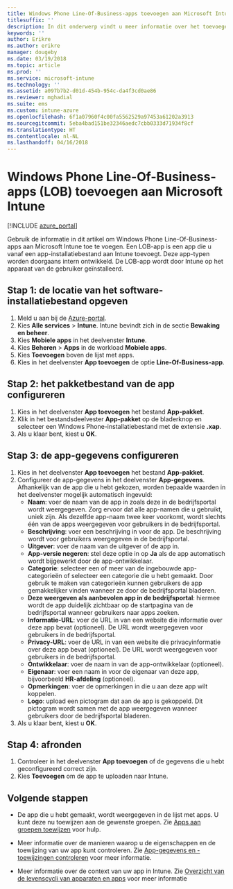 ```yaml
---
title: Windows Phone Line-Of-Business-apps toevoegen aan Microsoft Intune
titlesuffix: ''
description: In dit onderwerp vindt u meer informatie over het toevoegen van Windows Phone-Line-Of-Business-apps (LOB) aan Intune.
keywords: ''
author: Erikre
ms.author: erikre
manager: dougeby
ms.date: 03/19/2018
ms.topic: article
ms.prod: ''
ms.service: microsoft-intune
ms.technology: ''
ms.assetid: a097b7b2-d01d-454b-954c-da4f3cd0ae86
ms.reviewer: mghadial
ms.suite: ems
ms.custom: intune-azure
ms.openlocfilehash: 6f1a07960f4c00fa5562529a97453a61202a3913
ms.sourcegitcommit: 5eba4bad151be32346aedc7cbb0333d71934f8cf
ms.translationtype: HT
ms.contentlocale: nl-NL
ms.lasthandoff: 04/16/2018
---
```

# <a name="how-to-add-windows-phone-line-of-business-lob-apps-to-microsoft-intune"></a>Windows Phone Line-Of-Business-apps (LOB) toevoegen aan Microsoft Intune

[!INCLUDE [azure_portal](./includes/azure_portal.md)]

Gebruik de informatie in dit artikel om Windows Phone Line-Of-Business-apps aan Microsoft Intune toe te voegen. Een LOB-app is een app die u vanaf een app-installatiebestand aan Intune toevoegt. Deze app-typen worden doorgaans intern ontwikkeld. De LOB-app wordt door Intune op het apparaat van de gebruiker geïnstalleerd. 

## <a name="step-1---specify-the-software-setup-file"></a>Stap 1: de locatie van het software-installatiebestand opgeven

1. Meld u aan bij de [Azure-portal](https://portal.azure.com).
2. Kies **Alle services** > **Intune**. Intune bevindt zich in de sectie **Bewaking en beheer**.
3. Kies **Mobiele apps** in het deelvenster **Intune**.
4. Kies **Beheren** > **Apps** in de workload **Mobiele apps**.
5. Kies **Toevoegen** boven de lijst met apps.
6. Kies in het deelvenster **App toevoegen** de optie **Line-Of-Business-app**.

## <a name="step-2---configure-the-app-package-file"></a>Stap 2: het pakketbestand van de app configureren

1. Kies in het deelvenster **App toevoegen** het bestand **App-pakket**.
2. Klik in het bestandsdeelvester **App-pakket** op de bladerknop en selecteer een Windows Phone-installatiebestand met de extensie **.xap**.
3. Als u klaar bent, kiest u **OK**.


## <a name="step-3---configure-app-information"></a>Stap 3: de app-gegevens configureren

1. Kies in het deelvenster **App toevoegen** het bestand **App-pakket**.
2. Configureer de app-gegevens in het deelvenster **App-gegevens**. Afhankelijk van de app die u hebt gekozen, worden bepaalde waarden in het deelvenster mogelijk automatisch ingevuld:
    - **Naam**: voer de naam van de app in zoals deze in de bedrijfsportal wordt weergegeven. Zorg ervoor dat alle app-namen die u gebruikt, uniek zijn. Als dezelfde app-naam twee keer voorkomt, wordt slechts één van de apps weergegeven voor gebruikers in de bedrijfsportal.
    - **Beschrijving**: voer een beschrijving in voor de app. De beschrijving wordt voor gebruikers weergegeven in de bedrijfsportal.
    - **Uitgever**: voer de naam van de uitgever of de app in.
    - **App-versie negeren**: stel deze optie in op **Ja** als de app automatisch wordt bijgewerkt door de app-ontwikkelaar.
    - **Categorie**: selecteer een of meer van de ingebouwde app-categorieën of selecteer een categorie die u hebt gemaakt. Door gebruik te maken van categorieën kunnen gebruikers de app gemakkelijker vinden wanneer ze door de bedrijfsportal bladeren.
    - **Deze weergeven als aanbevolen app in de bedrijfsportal**: hiermee wordt de app duidelijk zichtbaar op de startpagina van de bedrijfsportal wanneer gebruikers naar apps zoeken.
    - **Informatie-URL**: voer de URL in van een website die informatie over deze app bevat (optioneel). De URL wordt weergegeven voor gebruikers in de bedrijfsportal.
    - **Privacy-URL**: voer de URL in van een website die privacyinformatie over deze app bevat (optioneel). De URL wordt weergegeven voor gebruikers in de bedrijfsportal.
    - **Ontwikkelaar**: voer de naam in van de app-ontwikkelaar (optioneel).
    - **Eigenaar**: voer een naam in voor de eigenaar van deze app, bijvoorbeeld **HR-afdeling** (optioneel).
    - **Opmerkingen**: voer de opmerkingen in die u aan deze app wilt koppelen.
    - **Logo**: upload een pictogram dat aan de app is gekoppeld. Dit pictogram wordt samen met de app weergegeven wanneer gebruikers door de bedrijfsportal bladeren.
3. Als u klaar bent, kiest u **OK**.

## <a name="step-4---finish-up"></a>Stap 4: afronden

1. Controleer in het deelvenster **App toevoegen** of de gegevens die u hebt geconfigureerd correct zijn.
2. Kies **Toevoegen** om de app te uploaden naar Intune.

## <a name="next-steps"></a>Volgende stappen

- De app die u hebt gemaakt, wordt weergegeven in de lijst met apps. U kunt deze nu toewijzen aan de gewenste groepen. Zie [Apps aan groepen toewijzen](apps-deploy.md) voor hulp.

- Meer informatie over de manieren waarop u de eigenschappen en de toewijzing van uw app kunt controleren. Zie [App-gegevens en -toewijzingen controleren](apps-monitor.md) voor meer informatie.

- Meer informatie over de context van uw app in Intune. Zie [Overzicht van de levenscycli van apparaten en apps](introduction-device-app-lifecycles.md) voor meer informatie

